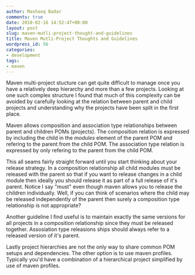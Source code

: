 ```yaml
---
author: Mashooq Badar
comments: true
date: 2010-02-16 14:52:47+00:00
layout: post
slug: maven-mutli-project-thought-and-guidelines
title: Maven Mutli-Project Thoughts and Guidelines
wordpress_id: 56
categories:
- development
tags:
- maven
---
```


Maven multi-project stucture can get quite difficult to manage once you have a relatively deep hierarchy and more than a few projects. Looking at one such complex structure I found that much of this complexity can be avoided by carefully looking at the relation between parent and child projects and understanding why the projects have been split in the first place.

Maven allows composition and association type relationships between parent and children POMs (projects). The composition relation is expressed by including the child in the *modules* element of the parent POM and refering to the parent from the child POM. The association type relation is expressed by only refering to the parent from the child POM.

This all seams fairly straight forward until you start thinking about your release strategy. In a composition relationship all child modules must be released with the parent so that if you want to release changes in a child module then ideally you should release it as part of a full release of it's parent. Notice I say "must" even though maven allows you to release the children individually. Well, if you can think of scenarios where the child may be released independently of the parent then surely a composition type relationship is not appropriate?

Another guideline I find useful is to maintain exactly the same versions for all projects in a composition relationship since they must be released together. Assosiation type releasions ships should always refer to a released version of it's parent.

Lastly project hierarchies are not the only way to share common POM setups and dependencies. The other option is to use maven profiles. Typically you'd have a combination of a hierarchical project simplified by use of maven profiles.
